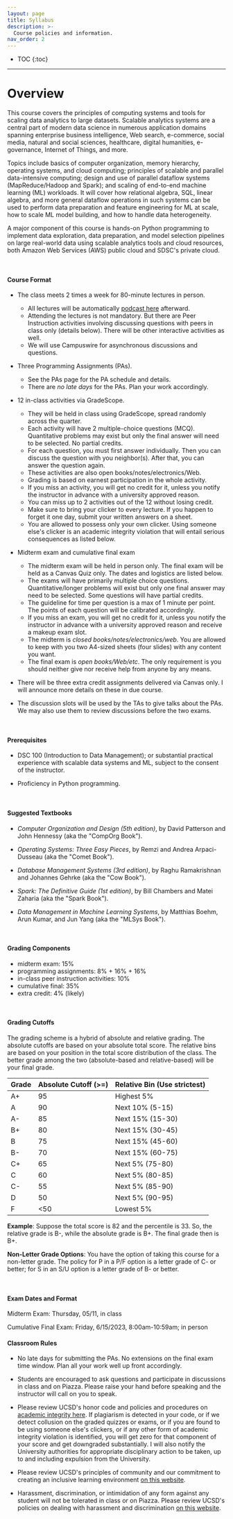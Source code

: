 ```yaml
---
layout: page
title: Syllabus
description: >-
  Course policies and information.
nav_order: 2
---
```


* TOC
{:toc}

---

# Overview

This course covers the principles of computing systems and tools for scaling data analytics to large datasets. Scalable analytics systems are a central part of modern data science in numerous application domains spanning enterprise business intelligence, Web search, e-commerce, social media, natural and social sciences, healthcare, digital humanities, e-governance, Internet of Things, and more.

Topics include basics of computer organization, memory hierarchy, operating systems, and cloud computing; principles of scalable and parallel data-intensive computing; design and use of parallel dataflow systems (MapReduce/Hadoop and Spark); and scaling of end-to-end machine learning (ML) workloads. It will cover how relational algebra, SQL, linear algebra, and more general dataflow operations in such systems can be used to perform data preparation and feature engineering for ML at scale, how to scale ML model building, and how to handle data heterogeneity.

A major component of this course is hands-on Python programming to implement data exploration, data preparation, and model selection pipelines on large real-world data using scalable analytics tools and cloud resources, both Amazon Web Services (AWS) public cloud and SDSC's private cloud.

&nbsp;

#### Course Format

- The class meets 2 times a week for 80-minute lectures in person. 
    - All lectures will be automatically [podcast here](https://podcast.ucsd.edu/) afterward.
    - Attending the lectures is not mandatory. But there are Peer Instruction activities involving discussing questions with peers in class only (details below). There will be other interactive activities as well. 
    - We will use Campuswire for asynchronous discussions and questions. 

- Three Programming Assignments (PAs).
    - See the PAs page for the PA schedule and details. 
    - There are *no late days* for the PAs. Plan your work accordingly.  

- 12 in-class activities via GradeScope. 
    - They will be held in class using GradeScope, spread randomly across the quarter.
    - Each activity will have 2 multiple-choice questions (MCQ). Quantitative problems may exist but only the final answer will need to be selected. No partial credits.
    - For each question, you must first answer individually. Then you can discuss the question with you neighbor(s). After that, you can answer the question again.
    - These activities are also open books/notes/electronics/Web.
    - Grading is based on earnest participation in the whole activity.
    - If you miss an activity, you will get no credit for it, unless you notify the instructor in advance with a university approved reason.
    - You can miss up to 2 activities out of the 12 without losing credit.
    - Make sure to bring your clicker to every lecture. If you happen to forget it one day, submit your written answers on a sheet.
    - You are allowed to possess only your own clicker. Using someone else's clicker is an academic integrity violation that will entail serious consequences as listed below.

- Midterm exam and cumulative final exam
    - The midterm exam will be held in person only. The final exam will be held as a Canvas Quiz only. The dates and logistics are listed below. 
    - The exams will have primarily multiple choice questions. Quantitative/longer problems will exist but only one final answer may need to be selected. Some questions will have partial credits. 
    - The guideline for time per question is a max of 1 minute per point. The points of each question will be calibrated accordingly. 
    - If you miss an exam, you will get no credit for it, unless you notify the instructor in advance with a university approved reason and receive a makeup exam slot. 
    - The midterm is *closed books/notes/electronics/web*. You are allowed to keep with you two A4-sized sheets (four slides) with any content you want. 
    - The final exam is *open books/Web/etc*. The only requirement is you should neither give nor receive help from anyone by any means. 

- There will be three extra credit assignments delivered via Canvas only. I will announce more details on these in due course. 

- The discussion slots will be used by the TAs to give talks about the PAs. We may also use them to review discussions before the two exams. 

&nbsp;

#### Prerequisites

- DSC 100 (Introduction to Data Management); or substantial practical 
experience with scalable data systems and ML, subject to the consent 
of the instructor.

- Proficiency in Python programming.

&nbsp;

#### Suggested Textbooks

- *Computer Organization and Design (5th edition)*, by David Patterson 
and John Hennessy (aka the "CompOrg Book").

- *Operating Systems: Three Easy Pieces*, by Remzi and Andrea Arpaci-Dusseau 
(aka the "Comet Book").

- *Database Management Systems (3rd edition)*, by Raghu Ramakrishnan and 
Johannes Gehrke (aka the "Cow Book").

- *Spark: The Definitive Guide (1st edition)*, by Bill Chambers and Matei 
Zaharia (aka the "Spark Book").

- *Data Management in Machine Learning Systems*, by Matthias Boehm, 
Arun Kumar, and Jun Yang (aka the "MLSys Book").

&nbsp;

#### Grading Components

- midterm exam: 15%
- programming assignments: 8% + 16% + 16%
- in-class peer instruction activities: 10%
- cumulative final: 35%
- extra credit: 4% (likely)

&nbsp;

#### Grading Cutoffs

The grading scheme is a hybrid of absolute and relative grading. The absolute cutoffs are based on your absolute total score. The relative bins are based on your position in the total score distribution of the class. The better grade among the two (absolute-based and relative-based) will be your final grade.

| Grade | Absolute Cutoff (>=) | Relative Bin (Use strictest)
| --- | --- |  --- |
| A+ | 95 | Highest 5% |
| A | 90 | Next 10% (5-15) |
| A- | 85 | Next 15% (15-30) |
| B+ | 80 | Next 15% (30-45) |
| B | 75 | Next 15% (45-60) |
| B- | 70 | Next 15% (60-75) |
| C+ | 65 | Next 5% (75-80) |
| C | 60 | Next 5% (80-85) |
| C- | 55 | Next 5% (85-90) |
| D | 50 | Next 5% (90-95) |
| F | <50 | Lowest 5% |


**Example**: Suppose the total score is 82 and the percentile is 33. 
So, the relative grade is B-, while the absolute grade is B+. The 
final grade then is B+.

**Non-Letter Grade Options**: You have the option of taking this course for a non-letter grade. The policy for P in a P/F option is a letter grade of C- or better; for S in an S/U option is a letter grade of B- or better.

&nbsp;

#### Exam Dates and Format

Midterm Exam: Thursday, 05/11, in class

Cumulative Final Exam: Friday, 6/15/2023, 8:00am-10:59am; in person

#### Classroom Rules

- No late days for submitting the PAs. No extensions on the final exam time window. Plan all your work well up front accordingly.

- Students are encouraged to ask questions and participate in discussions in class and on Piazza. Please raise your hand before speaking and the instructor will call on you to speak.

- Please review UCSD's honor code and policies and procedures on [academic integrity here](https://academicintegrity.ucsd.edu/). If plagiarism is detected in your code, or if we detect collusion on the graded quizzes or exams, or if you are found to be using someone else's clickers, or if any other form of academic integrity violation is identified, you will get zero for that component of your score and get downgraded substantially. I will also notify the University authorities for appropriate disciplinary action to be taken, up to and including expulsion from the University.

- Please review UCSD's principles of community and our commitment to creating an inclusive learning environment [on this website](https://ucsd.edu/about/principles.html).

- Harassment, discrimination, or intimidation of any form against any student will not be tolerated in class or on Piazza. Please review UCSD's policies on dealing with harassment and discrimination [on this website](https://ophd.ucsd.edu).